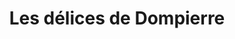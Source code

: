 ---
title: "Les délices de Dompierre"
url: /dompierre-sur-besbre/les-delices-de-dompierre/
shop: boulangerie
---